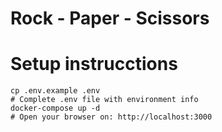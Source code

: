 # Rock - Paper - Scissors

# Setup instrucctions

```
cp .env.example .env
# Complete .env file with environment info
docker-compose up -d
# Open your browser on: http://localhost:3000
```
